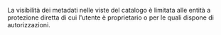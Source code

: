  La visibilità dei metadati nelle viste del catalogo è limitata alle entità a protezione diretta di cui l'utente è proprietario o per le quali dispone di autorizzazioni. 